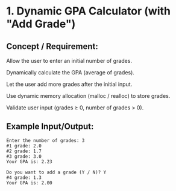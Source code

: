 # 1. Dynamic GPA Calculator (with "Add Grade")

## Concept / Requirement:

Allow the user to enter an initial number of grades.

Dynamically calculate the GPA (average of grades).

Let the user add more grades after the initial input.

Use dynamic memory allocation (malloc / realloc) to store grades.

Validate user input (grades ≥ 0, number of grades > 0).

## Example Input/Output:
```pgsql
Enter the number of grades: 3
#1 grade: 2.0
#2 grade: 1.7
#3 grade: 3.0
Your GPA is: 2.23

Do you want to add a grade (Y / N)? Y
#4 grade: 1.3
Your GPA is: 2.00
```
